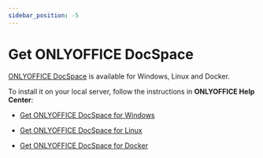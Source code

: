 ```yaml
---
sidebar_position: -5
---
```


# Get ONLYOFFICE DocSpace

[ONLYOFFICE DocSpace](https://www.onlyoffice.com/download-developer.aspx#docspace-developer) is available for Windows, Linux and Docker.

To install it on your local server, follow the instructions in **ONLYOFFICE Help Center**:

- [](https://helpcenter.onlyoffice.com/docspace/installation/docspace-developer-install-windows.aspx?from=api)

  [Get ONLYOFFICE DocSpace for Windows](https://helpcenter.onlyoffice.com/docspace/installation/docspace-developer-install-windows.aspx?from=api)

- [](https://helpcenter.onlyoffice.com/docspace/installation/docspace-developer-install-script.aspx?from=api)

  [Get ONLYOFFICE DocSpace for Linux](https://helpcenter.onlyoffice.com/docspace/installation/docspace-developer-install-script.aspx?from=api)

- [](https://helpcenter.onlyoffice.com/docspace/installation/docspace-developer-install-script.aspx?from=api)

  [Get ONLYOFFICE DocSpace for Docker](https://helpcenter.onlyoffice.com/docspace/installation/docspace-developer-install-script.aspx?from=api)
